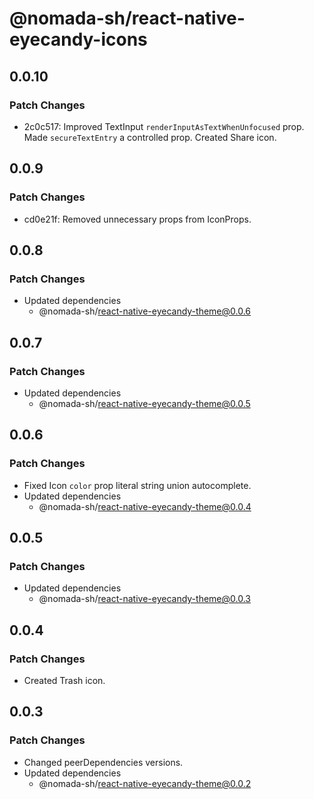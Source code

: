 # @nomada-sh/react-native-eyecandy-icons

## 0.0.10

### Patch Changes

- 2c0c517: Improved TextInput `renderInputAsTextWhenUnfocused` prop.
  Made `secureTextEntry` a controlled prop.
  Created Share icon.

## 0.0.9

### Patch Changes

- cd0e21f: Removed unnecessary props from IconProps.

## 0.0.8

### Patch Changes

- Updated dependencies
  - @nomada-sh/react-native-eyecandy-theme@0.0.6

## 0.0.7

### Patch Changes

- Updated dependencies
  - @nomada-sh/react-native-eyecandy-theme@0.0.5

## 0.0.6

### Patch Changes

- Fixed Icon `color` prop literal string union autocomplete.
- Updated dependencies
  - @nomada-sh/react-native-eyecandy-theme@0.0.4

## 0.0.5

### Patch Changes

- Updated dependencies
  - @nomada-sh/react-native-eyecandy-theme@0.0.3

## 0.0.4

### Patch Changes

- Created Trash icon.

## 0.0.3

### Patch Changes

- Changed peerDependencies versions.
- Updated dependencies
  - @nomada-sh/react-native-eyecandy-theme@0.0.2
